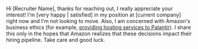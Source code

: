 Hi [Recruiter Name], thanks for reaching out, I really appreciate your interest! I'm [very happy | satisfied] in my position at [current company] right now and I'm not looking to move. Also, I am concerned with Amazon's business ethics (for example, [providing hosting services to Palantir](https://www.theverge.com/2019/8/12/20802893/whole-foods-employees-amazon-ice-protest-palantir-facial-recognition)). I share this only in the hopes that Amazon realizes that these decisions impact their hiring pipeline. Take care and good luck.
